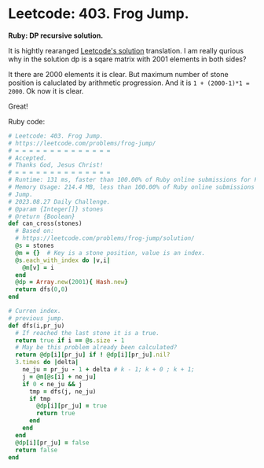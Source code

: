 # Leetcode: 403. Frog Jump.

**Ruby: DP recursive solution.**

It is hightly rearanged [Leetcode's solution](https://leetcode.com/problems/frog-jump/solution/) translation. I am really qurious
why in the solution dp is a sqare matrix with 2001 elements in both sides?

It there are 2000 elements it is clear. But maximum number of stone position is
caluclated by arithmetic progression. And it is  `1 + (2000-1)*1 = 2000`. Ok now
it is clear.

Great!

Ruby code:
```Ruby
# Leetcode: 403. Frog Jump.
# https://leetcode.com/problems/frog-jump/
# = = = = = = = = = = = = = =
# Accepted.
# Thanks God, Jesus Christ!
# = = = = = = = = = = = = = =
# Runtime: 131 ms, faster than 100.00% of Ruby online submissions for Frog Jump.
# Memory Usage: 214.4 MB, less than 100.00% of Ruby online submissions for Frog
# Jump.
# 2023.08.27 Daily Challenge.
# @param {Integer[]} stones
# @return {Boolean}
def can_cross(stones)
  # Based on:
  # https://leetcode.com/problems/frog-jump/solution/
  @s = stones
  @m = {}  # Key is a stone position, value is an index.
  @s.each_with_index do |v,i|
    @m[v] = i
  end
  @dp = Array.new(2001){ Hash.new}
  return dfs(0,0)
end

# Curren index.
# previous jump.
def dfs(i,pr_ju)
  # If reached the last stone it is a true.
  return true if i == @s.size - 1
  # May be this problem already been calculated?
  return @dp[i][pr_ju] if ! @dp[i][pr_ju].nil?
  3.times do |delta|
    ne_ju = pr_ju - 1 + delta # k - 1; k + 0 ; k + 1;
    j = @m[@s[i] + ne_ju]
    if 0 < ne_ju && j
      tmp = dfs(j, ne_ju)
      if tmp
        @dp[i][pr_ju] = true
        return true
      end
    end
  end
  @dp[i][pr_ju] = false
  return false
end
```
